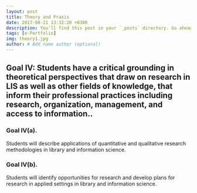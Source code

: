 ```yaml
---
layout: post
title: Theory and Praxis
date: 2017-08-21 13:32:20 +0300
description: You’ll find this post in your `_posts` directory. Go ahead and edit it and re-build the site to see your changes. # Add post description (optional)
tags: [e-Portfolio]
img: theory1.jpg
author: # Add name author (optional)
---
```

## Goal IV: Students have a critical grounding in theoretical perspectives that draw on research in LIS as well as other fields of knowledge, that inform their professional practices including research, organization, management, and access to information..

### Goal IV(a). 
Students will describe applications of quantitative and qualitative research methodologies in library and information science.

### Goal IV(b). 
Students will identify opportunities for research and develop plans for research in applied settings in library and information science. 

<!--Check out the [Jekyll docs][jekyll-docs] for more info on how to get the most out of Jekyll. File all bugs/feature requests at [Jekyll’s GitHub repo][jekyll-gh]. If you have questions, you can ask them on [Jekyll Talk][jekyll-talk].-->

[jekyll-docs]: https://jekyllrb.com/docs/home
[jekyll-gh]:   https://github.com/jekyll/jekyll
[jekyll-talk]: https://talk.jekyllrb.com/
